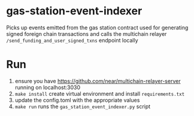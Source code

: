 # gas-station-event-indexer
Picks up events emitted from the gas station contract used for generating signed foreign chain transactions and calls the multichain relayer `/send_funding_and_user_signed_txns` endpoint locally

# Run
1. ensure you have https://github.com/near/multichain-relayer-server running on localhost:3030
2. `make install` create virtual environment and install `requirements.txt`
3. update the config.toml with the appropriate values
4. `make run` runs the `gas_station_event_indexer.py` script
